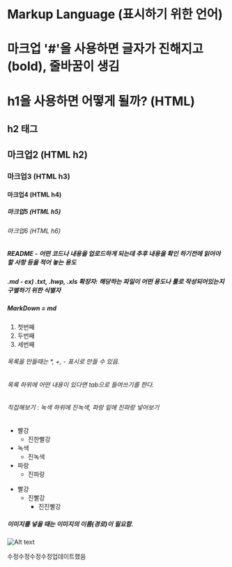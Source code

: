 # Markup Language (표시하기 위한 언어)

# 마크업 '#'을 사용하면 글자가 진해지고 (bold), 줄바꿈이 생김

<h1> h1을 사용하면 어떻게 될까? (HTML) </h1>
<h2> h2 태그 </h2>

## 마크업2 (HTML h2)
### 마크업3 (HTML h3)
#### 마크업4 (HTML h4)
##### 마크업5 (HTML h5)
###### 마크업6 (HTML h6)


##### README - 어떤 코드나 내용을 업로드하게 되는데 추후 내용을 확인 하기전에 읽어야 할 사항 등을 적어 놓는 용도
##### .md - ex) .txt, .hwp, .xls 확장자: 해당하는 파일이 어떤 용도나 툴로 작성되어있는지 구별하기 위한 식별자
##### MarkDown = md

1. 첫번째
2. 두번째
3. 세번째

###### 목록을 만들때는 *, +, - 표시로 만들  수 있음.
###### 목록 하위에 어떤 내용이 있다면 tab으로 들여쓰기를 한다.
###### 직접해보기 : 녹색 하위에 진녹색, 파랑 밑에 진파랑 넣어보기
* 빨강
  * 진한빨강
* 녹색
  * 진녹색
* 파랑
  * 진파랑 
+ 빨강
  + 진빨강
    + 진진빨강 
 

##### 이미지를 넣을 때는 이미지의 이름(경로)이 필요함.
![Alt text](1.png)


수정수정수정수정업데이트했음
